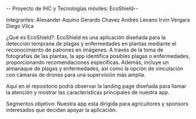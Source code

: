 -- Proyecto de IHC y Tecnologías móviles: EcoShield--

Integrantes:
Alexander Aquino
Gerardo Chavez
Andrés Levano
Irvin Vergara
Diego Vilca


¿Qué es EcoShield?: EcoShield es una aplicación diseñada para la detección temprana de plagas y enfermedades en plantas mediante el reconocimiento de patrones en imágenes. A través de la toma de fotografías de las plantas, la app identifica posibles plagas o enfermedades, proporcionando recomendaciones específicas. Además, incluye un almanaque de plagas y enfermedades, así como la opción de vinculación con cámaras de drones para una supervisión más amplia.

Aquí en el repositorio podrá observar la landing page diseñada para llamar la atención y mostrar las características principales de nuestra app.


Segmentos objetivo: Nuestra app esta dirigida para agricultores y sponsors interesados que decidan apoyar la aplicación.




